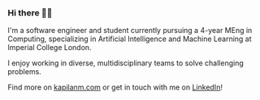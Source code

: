 ### Hi there 👋🏾

I'm a software engineer and student currently pursuing a 4-year MEng in Computing, specializing in Artificial Intelligence and Machine Learning at Imperial College London.

I enjoy working in diverse, multidisciplinary teams to solve challenging problems.

Find more on [kapilanm.com](https://kapilanm.com/) or get in touch with me on [LinkedIn](https://www.linkedin.com/in/kapilan-m/)!